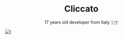 <h1 align=center >Cliccato</h1>
<p align=center>17 years old developer from Italy 🇮🇹</a>
<br>

[![l](https://skillicons.dev/icons?i=c,r,python,golang,java,html,css,git,vscode,linux&perline=10)]("#")
